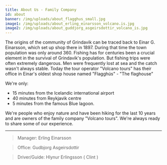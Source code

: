 ```yaml
---
title: About Us - Family Company
id: about
banner: /img/uploads/about_flagghus_small.jpg
image1: /img/uploads/about_erling_einarsson_volcano.is.jpg
image2: /img/uploads/about_guddjorg_asgeirsdottir_volcano_is.jpg
---
```


The origins of the community of Grindavik can be traced back to Einar G. Einarsson, which set up shop there in 1897. During that time the town population was only around 360. Fishing has for centuries been a crucial element in the survival of Grindavik's population. But fishing trips were often extremely dangerous. Men were frequently lost at sea and the catch wasn't always stable.
Today the tour operator "Volcano tours" has their office in Einar's oldest shop house named "Flagghús" - "The flaghouse"

We're only: 

* 15 minutes from the Icelandic international airport
* 40 minutes from Reykjavik centre 
* 5 minutes from the famous Blue lagoon.

We're people who enjoy nature and have been hiking for the last 10 years and are owners of the family company "Volcano tours". We're always ready to share some of our experience.

---

>Manager: Erling Einarsson

>Office: Gudbjorg Asgeirsdottir

>Driver/Guide: Hlynur Erlingsson ( Clint )
